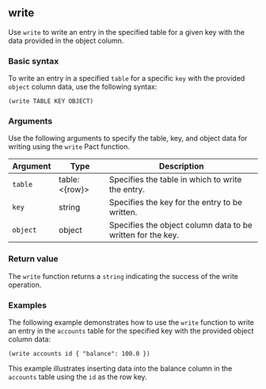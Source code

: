 ## write

Use `write` to write an entry in the specified table for a given key with the data provided in the object column.

### Basic syntax

To write an entry in a specified `table` for a specific `key` with the provided `object` column data, use the following syntax:

```pact
(write TABLE KEY OBJECT)
```

### Arguments

Use the following arguments to specify the table, key, and object data for writing using the `write` Pact function.

| Argument | Type | Description |
| --- | --- | --- |
| `table` | table:<{row}> | Specifies the table in which to write the entry. |
| `key` | string | Specifies the key for the entry to be written. |
| `object` | object | Specifies the object column data to be written for the key. |

### Return value

The `write` function returns a `string` indicating the success of the write operation.

### Examples

The following example demonstrates how to use the `write` function to write an entry in the `accounts` table for the specified key with the provided object column data:

```pact
(write accounts id { "balance": 100.0 })
```

This example illustrates inserting data into the balance column in the `accounts` table using the `id` as the row key. 
